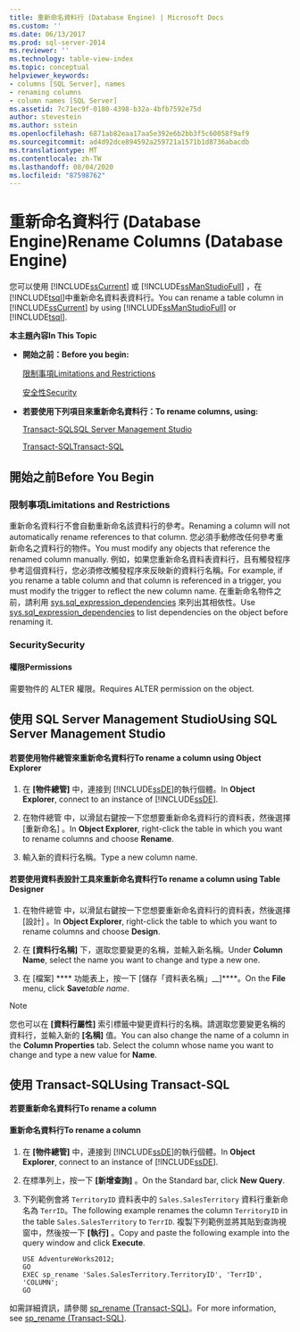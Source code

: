 ```yaml
---
title: 重新命名資料行 (Database Engine) | Microsoft Docs
ms.custom: ''
ms.date: 06/13/2017
ms.prod: sql-server-2014
ms.reviewer: ''
ms.technology: table-view-index
ms.topic: conceptual
helpviewer_keywords:
- columns [SQL Server], names
- renaming columns
- column names [SQL Server]
ms.assetid: 7c71ec9f-0180-4398-b32a-4bfb7592e75d
author: stevestein
ms.author: sstein
ms.openlocfilehash: 6871ab82eaa17aa5e392e6b2bb3f5c60058f9af9
ms.sourcegitcommit: ad4d92dce894592a259721a1571b1d8736abacdb
ms.translationtype: MT
ms.contentlocale: zh-TW
ms.lasthandoff: 08/04/2020
ms.locfileid: "87598762"
---
```

# <a name="rename-columns-database-engine"></a><span data-ttu-id="ed140-102">重新命名資料行 (Database Engine)</span><span class="sxs-lookup"><span data-stu-id="ed140-102">Rename Columns (Database Engine)</span></span>
  <span data-ttu-id="ed140-103">您可以使用 [!INCLUDE[ssCurrent](../../includes/sscurrent-md.md)] 或 [!INCLUDE[ssManStudioFull](../../includes/ssmanstudiofull-md.md)] ，在 [!INCLUDE[tsql](../../includes/tsql-md.md)]中重新命名資料表資料行。</span><span class="sxs-lookup"><span data-stu-id="ed140-103">You can rename a table column in [!INCLUDE[ssCurrent](../../includes/sscurrent-md.md)] by using [!INCLUDE[ssManStudioFull](../../includes/ssmanstudiofull-md.md)] or [!INCLUDE[tsql](../../includes/tsql-md.md)].</span></span>  
  
 <span data-ttu-id="ed140-104">**本主題內容**</span><span class="sxs-lookup"><span data-stu-id="ed140-104">**In This Topic**</span></span>  
  
-   <span data-ttu-id="ed140-105">**開始之前：**</span><span class="sxs-lookup"><span data-stu-id="ed140-105">**Before you begin:**</span></span>  
  
     [<span data-ttu-id="ed140-106">限制事項</span><span class="sxs-lookup"><span data-stu-id="ed140-106">Limitations and Restrictions</span></span>](#Restrictions)  
  
     [<span data-ttu-id="ed140-107">安全性</span><span class="sxs-lookup"><span data-stu-id="ed140-107">Security</span></span>](#Security)  
  
-   <span data-ttu-id="ed140-108">**若要使用下列項目來重新命名資料行：**</span><span class="sxs-lookup"><span data-stu-id="ed140-108">**To rename columns, using:**</span></span>  
  
     [<span data-ttu-id="ed140-109">Transact-SQL</span><span class="sxs-lookup"><span data-stu-id="ed140-109">SQL Server Management Studio</span></span>](#SSMSProcedure)  
  
     [<span data-ttu-id="ed140-110">Transact-SQL</span><span class="sxs-lookup"><span data-stu-id="ed140-110">Transact-SQL</span></span>](#TsqlProcedure)  
  
##  <a name="before-you-begin"></a><a name="BeforeYouBegin"></a> <span data-ttu-id="ed140-111">開始之前</span><span class="sxs-lookup"><span data-stu-id="ed140-111">Before You Begin</span></span>  
  
###  <a name="limitations-and-restrictions"></a><a name="Restrictions"></a> <span data-ttu-id="ed140-112">限制事項</span><span class="sxs-lookup"><span data-stu-id="ed140-112">Limitations and Restrictions</span></span>  
 <span data-ttu-id="ed140-113">重新命名資料行不會自動重新命名該資料行的參考。</span><span class="sxs-lookup"><span data-stu-id="ed140-113">Renaming a column will not automatically rename references to that column.</span></span> <span data-ttu-id="ed140-114">您必須手動修改任何參考重新命名之資料行的物件。</span><span class="sxs-lookup"><span data-stu-id="ed140-114">You must modify any objects that reference the renamed column manually.</span></span> <span data-ttu-id="ed140-115">例如，如果您重新命名資料表資料行，且有觸發程序參考這個資料行，您必須修改觸發程序來反映新的資料行名稱。</span><span class="sxs-lookup"><span data-stu-id="ed140-115">For example, if you rename a table column and that column is referenced in a trigger, you must modify the trigger to reflect the new column name.</span></span> <span data-ttu-id="ed140-116">在重新命名物件之前，請利用 [sys.sql_expression_dependencies](/sql/relational-databases/system-catalog-views/sys-sql-expression-dependencies-transact-sql) 來列出其相依性。</span><span class="sxs-lookup"><span data-stu-id="ed140-116">Use [sys.sql_expression_dependencies](/sql/relational-databases/system-catalog-views/sys-sql-expression-dependencies-transact-sql) to list dependencies on the object before renaming it.</span></span>  
  
###  <a name="security"></a><a name="Security"></a> <span data-ttu-id="ed140-117">Security</span><span class="sxs-lookup"><span data-stu-id="ed140-117">Security</span></span>  
  
####  <a name="permissions"></a><a name="Permissions"></a> <span data-ttu-id="ed140-118">權限</span><span class="sxs-lookup"><span data-stu-id="ed140-118">Permissions</span></span>  
 <span data-ttu-id="ed140-119">需要物件的 ALTER 權限。</span><span class="sxs-lookup"><span data-stu-id="ed140-119">Requires ALTER permission on the object.</span></span>  
  
##  <a name="using-sql-server-management-studio"></a><a name="SSMSProcedure"></a> <span data-ttu-id="ed140-120">使用 SQL Server Management Studio</span><span class="sxs-lookup"><span data-stu-id="ed140-120">Using SQL Server Management Studio</span></span>  
  
#### <a name="to-rename-a-column-using-object-explorer"></a><span data-ttu-id="ed140-121">若要使用物件總管來重新命名資料行</span><span class="sxs-lookup"><span data-stu-id="ed140-121">To rename a column using Object Explorer</span></span>  
  
1.  <span data-ttu-id="ed140-122">在 **[物件總管]** 中，連接到 [!INCLUDE[ssDE](../../includes/ssde-md.md)]的執行個體。</span><span class="sxs-lookup"><span data-stu-id="ed140-122">In **Object Explorer**, connect to an instance of [!INCLUDE[ssDE](../../includes/ssde-md.md)].</span></span>  
  
2.  <span data-ttu-id="ed140-123">在物件總管  中，以滑鼠右鍵按一下您想要重新命名資料行的資料表，然後選擇 [重新命名]  。</span><span class="sxs-lookup"><span data-stu-id="ed140-123">In **Object Explorer**, right-click the table in which you want to rename columns and choose **Rename**.</span></span>  
  
3.  <span data-ttu-id="ed140-124">輸入新的資料行名稱。</span><span class="sxs-lookup"><span data-stu-id="ed140-124">Type a new column name.</span></span>  
  
#### <a name="to-rename-a-column-using-table-designer"></a><span data-ttu-id="ed140-125">若要使用資料表設計工具來重新命名資料行</span><span class="sxs-lookup"><span data-stu-id="ed140-125">To rename a column using Table Designer</span></span>  
  
1.  <span data-ttu-id="ed140-126">在物件總管  中，以滑鼠右鍵按一下您想要重新命名資料行的資料表，然後選擇 [設計]  。</span><span class="sxs-lookup"><span data-stu-id="ed140-126">In **Object Explorer**, right-click the table to which you want to rename columns and choose **Design**.</span></span>  
  
2.  <span data-ttu-id="ed140-127">在 **[資料行名稱]** 下，選取您要變更的名稱，並輸入新名稱。</span><span class="sxs-lookup"><span data-stu-id="ed140-127">Under **Column Name**, select the name you want to change and type a new one.</span></span>  
  
3.  <span data-ttu-id="ed140-128">在 [檔案] \*\*\*\* 功能表上，按一下 [儲存「資料表名稱」__]\*\*\*\*。</span><span class="sxs-lookup"><span data-stu-id="ed140-128">On the **File** menu, click **Save**_table name_.</span></span>  
  
> [!NOTE]  
>  <span data-ttu-id="ed140-129">您也可以在 **[資料行屬性]** 索引標籤中變更資料行的名稱。請選取您要變更名稱的資料行，並輸入新的 **[名稱]** 值。</span><span class="sxs-lookup"><span data-stu-id="ed140-129">You can also change the name of a column in the **Column Properties** tab. Select the column whose name you want to change and type a new value for **Name**.</span></span>  
  
##  <a name="using-transact-sql"></a><a name="TsqlProcedure"></a> <span data-ttu-id="ed140-130">使用 Transact-SQL</span><span class="sxs-lookup"><span data-stu-id="ed140-130">Using Transact-SQL</span></span>  
 <span data-ttu-id="ed140-131">**若要重新命名資料行**</span><span class="sxs-lookup"><span data-stu-id="ed140-131">**To rename a column**</span></span>  
  
#### <a name="to-rename-a-column"></a><span data-ttu-id="ed140-132">重新命名資料行</span><span class="sxs-lookup"><span data-stu-id="ed140-132">To rename a column</span></span>  
  
1.  <span data-ttu-id="ed140-133">在 **[物件總管]** 中，連接到 [!INCLUDE[ssDE](../../includes/ssde-md.md)]的執行個體。</span><span class="sxs-lookup"><span data-stu-id="ed140-133">In **Object Explorer**, connect to an instance of [!INCLUDE[ssDE](../../includes/ssde-md.md)].</span></span>  
  
2.  <span data-ttu-id="ed140-134">在標準列上，按一下 **[新增查詢]** 。</span><span class="sxs-lookup"><span data-stu-id="ed140-134">On the Standard bar, click **New Query**.</span></span>  
  
3.  <span data-ttu-id="ed140-135">下列範例會將 `TerritoryID` 資料表中的 `Sales.SalesTerritory` 資料行重新命名為 `TerrID`。</span><span class="sxs-lookup"><span data-stu-id="ed140-135">The following example renames the column `TerritoryID` in the table `Sales.SalesTerritory` to `TerrID`.</span></span> <span data-ttu-id="ed140-136">複製下列範例並將其貼到查詢視窗中，然後按一下 **[執行]** 。</span><span class="sxs-lookup"><span data-stu-id="ed140-136">Copy and paste the following example into the query window and click **Execute**.</span></span>  
  
    ```  
    USE AdventureWorks2012;  
    GO  
    EXEC sp_rename 'Sales.SalesTerritory.TerritoryID', 'TerrID', 'COLUMN';  
    GO  
    ```  
  
 <span data-ttu-id="ed140-137">如需詳細資訊，請參閱 [sp_rename &#40;Transact-SQL&#41;](/sql/relational-databases/system-stored-procedures/sp-rename-transact-sql)。</span><span class="sxs-lookup"><span data-stu-id="ed140-137">For more information, see [sp_rename &#40;Transact-SQL&#41;](/sql/relational-databases/system-stored-procedures/sp-rename-transact-sql).</span></span>  
  
  
